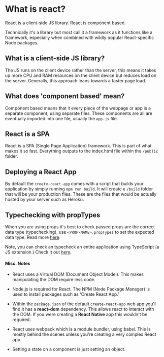 # What is react?

React is a client-side JS library. React is component based.

Technically it's a library but most call it a framework as it functions like a framework, especially when combined with wildly popular React-specific Node packages.

## What is a client-side JS library?

The JS runs on the client device rather than the server, this means it takes up more CPU and RAM resources on the client device but reduces load on the server.
Generally, this approach leans towards a faster page load.

## What does 'component based' mean?

Component based means that it every piece of the webpage or app is a separate component, using separate files. These components are all are eventually imported into one file, usually the `app.js` file.

## React is a SPA

React is a SPA (Single Page Application) framework. This is part of what makes it so fast. Everything outputs to the index.html file within the `/public` folder.

## Deploying a React App

By default the `create-react-app` comes with a script that builds your application by simply running `npm run build`. It will create a `/build` folder that will be your production files. These are the files that would be actually hosted by your server such as Heroku.

## Typechecking with propTypes

When you are using props it's best to check passed props are the correct data type (typechecking), use `<PROP-NAME>.propTypes` to set the expected data type. Read more [here](https://reactjs.org/docs/typechecking-with-proptypes.html 'ReactJS Typechecking Docs').

Note, you can check an typecheck an entire application using TypeScript (a JS extension.) Check it out [here](https://www.typescriptlang.org/ 'TypeScript Website').

#### Misc. Notes

- React uses a Virtual DOM (Document Object Model). This makes manipulating the DOM require less code.

- Node.js is required for React. The NPM (Node Package Manager) is used to install packages such as 'Create React App.'

- Within the `package.json` of the default `create-react-app` web app you'll find it has a **react-dom** dependency. This allows react to interact with the DOM. If you were creating a **React Native** app this wouldn't be required.

- React uses webpack which is a module bundler, using babel. This is mostly behind the scenes unless you're creating a very complex React app.

- Setting a state on a component is just setting an object.
